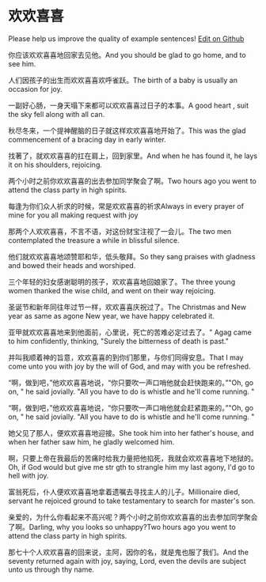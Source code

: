 # 欢欢喜喜

Please help us improve the quality of example sentences! [Edit on Github](https://github.com/jiyushe/jiyu-example-sentence-source/blob/main/chinese/huanhuanxixi.md)

<p><span class="chinese">你应该欢欢喜喜地回家去见他。</span><span class="english">And you should be glad to go home, and to see him.</span></p>

<p><span class="chinese">人们因孩子的出生而欢欢喜喜欢呼雀跃。</span><span class="english">The birth of a baby is usually an occasion for joy.</span></p>

<p><span class="chinese">一副好心肠，一身天塌下来都可以欢欢喜喜过日子的本事。</span><span class="english">A good heart , suit the sky fell along with all can.</span></p>

<p><span class="chinese">秋尽冬来，一个提神醒脑的日子就这样欢欢喜喜地开始了。</span><span class="english">This was the glad commencement of a bracing day in early winter.</span></p>

<p><span class="chinese">找著了，就欢欢喜喜的扛在肩上，回到家里。</span><span class="english">And when he has found it, he lays it on his shoulders, rejoicing.</span></p>

<p><span class="chinese">两个小时之前你欢欢喜喜的出去参加同学聚会了啊。</span><span class="english">Two hours ago you went to attend the class party in high spirits.</span></p>

<p><span class="chinese">每逢为你们众人祈求的时候，常是欢欢喜喜的祈求</span><span class="english">Always in every prayer of mine for you all making request with joy</span></p>

<p><span class="chinese">那两个人欢欢喜喜，不言不语，对这份财宝注视了一会儿。</span><span class="english">The two men contemplated the treasure a while in blissful silence.</span></p>

<p><span class="chinese">他们就欢欢喜喜地颂赞耶和华，低头敬拜。</span><span class="english">So they sang praises with gladness and bowed their heads and worshiped.</span></p>

<p><span class="chinese">三个年轻的妇女感谢聪明的孩子，欢欢喜喜地回娘家了。</span><span class="english">The three young women thanked the wise child, and went on their way rejoicing.</span></p>

<p><span class="chinese">圣诞节和新年同往年过节一样，欢欢喜喜庆祝过了。</span><span class="english">The Christmas and New year as same as agone New year, we have happy celebrated it.</span></p>

<p><span class="chinese">亚甲就欢欢喜喜地来到他面前，心里说，死亡的苦难必定过去了。</span><span class="english">" Agag came to him confidently, thinking, "Surely the bitterness of death is past."</span></p>

<p><span class="chinese">并叫我顺着神的旨意，欢欢喜喜的到你们那里，与你们同得安息。</span><span class="english">That I may come unto you with joy by the will of God, and may with you be refreshed.</span></p>

<p><span class="chinese">“啊，做到吧，”他欢欢喜喜地说，“你只要吹一声口哨他就会赶快跑来的。”</span><span class="english">"Oh, go on, " he said jovially. "All you have to do is whistle and he'll come running. "</span></p>

<p><span class="chinese">“啊，做到吧，”他欢欢喜喜地说，“你只要吹一声口哨他就会赶紧跑来的。”</span><span class="english">"Oh, go on, " he said jovially. "All you have to do is whistle and he'll come running. "</span></p>

<p><span class="chinese">她父见了那人，便欢欢喜喜地迎接。</span><span class="english">She took him into her father's house, and when her father saw him, he gladly welcomed him.</span></p>

<p><span class="chinese">啊，只要上帝在我最后的苦痛时给我力量把他掐死，我就会欢欢喜喜地下地狱的。</span><span class="english">Oh, if God would but give me str gth to strangle him my last agony, I'd go to hell with joy.</span></p>

<p><span class="chinese">富翁死后，仆人便欢欢喜喜地拿着遗嘱去寻找主人的儿子。</span><span class="english">Millionaire died, servant he rejoiced ground to take testamentary to search for master's son.</span></p>

<p><span class="chinese">亲爱的，为什么你看起来不高兴呢？两个小时之前你欢欢喜喜的出去参加同学聚会了啊。</span><span class="english">Darling, why you looks so unhappy?Two hours ago you went to attend the class party in high spirits.</span></p>

<p><span class="chinese">那七十个人欢欢喜喜的回来说，主阿，因你的名，就是鬼也服了我们。</span><span class="english">And the seventy returned again with joy, saying, Lord, even the devils are subject unto us through thy name.</span></p>

